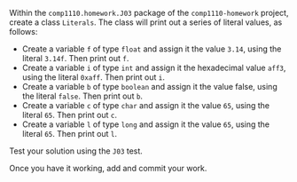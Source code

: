 Within the `comp1110.homework.J03` package of the `comp1110-homework` project,
create a class `Literals`. The class will print out a series of
literal values, as follows:

* Create a variable `f` of type `float` and assign it the value
 `3.14`, using the literal `3.14f`. Then print out `f`.
* Create a variable `i` of type `int` and assign it the hexadecimal value
 `aff3`, using the literal `0xaff`. Then print out `i`.
* Create a variable `b` of type `boolean` and assign it the value
 false, using the literal `false`. Then print out `b`.
* Create a variable `c` of type `char` and assign it the value
 `65`, using the literal `65`. Then print out `c`.
* Create a variable `l` of type `long` and assign it the value
 `65`, using the literal `65`. Then print out `l`.

Test your solution using the `J03` test.

Once you have it working, add and commit your work.
